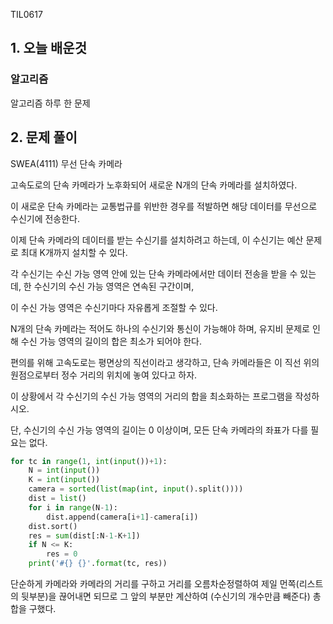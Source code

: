 TIL0617

## 1. 오늘 배운것

### 알고리즘



알고리즘 하루 한 문제

## 2. 문제 풀이

SWEA(4111) 무선 단속 카메라

고속도로의 단속 카메라가 노후화되어 새로운 N개의 단속 카메라를 설치하였다.

이 새로운 단속 카메라는 교통법규를 위반한 경우를 적발하면 해당 데이터를 무선으로 수신기에 전송한다.

이제 단속 카메라의 데이터를 받는 수신기를 설치하려고 하는데, 이 수신기는 예산 문제로 최대 K개까지 설치할 수 있다.

각 수신기는 수신 가능 영역 안에 있는 단속 카메라에서만 데이터 전송을 받을 수 있는데, 한 수신기의 수신 가능 영역은 연속된 구간이며,

이 수신 가능 영역은 수신기마다 자유롭게 조절할 수 있다.

N개의 단속 카메라는 적어도 하나의 수신기와 통신이 가능해야 하며, 유지비 문제로 인해 수신 가능 영역의 길이의 합은 최소가 되어야 한다.

편의를 위해 고속도로는 평면상의 직선이라고 생각하고, 단속 카메라들은 이 직선 위의 원점으로부터 정수 거리의 위치에 놓여 있다고 하자.

이 상황에서 각 수신기의 수신 가능 영역의 거리의 합을 최소화하는 프로그램을 작성하시오.

단, 수신기의 수신 가능 영역의 길이는 0 이상이며, 모든 단속 카메라의 좌표가 다를 필요는 없다.

``````python
for tc in range(1, int(input())+1):
    N = int(input())
    K = int(input())
    camera = sorted(list(map(int, input().split())))
    dist = list()
    for i in range(N-1):
        dist.append(camera[i+1]-camera[i])
    dist.sort()
    res = sum(dist[:N-1-K+1])
    if N <= K:
        res = 0
    print('#{} {}'.format(tc, res))
``````

단순하게 카메라와 카메라의 거리를 구하고 거리를 오름차순정렬하여 제일 먼쪽(리스트의 뒷부분)을 끊어내면 되므로 그 앞의 부분만 계산하여 (수신기의 개수만큼 빼준다) 총 합을 구했다.